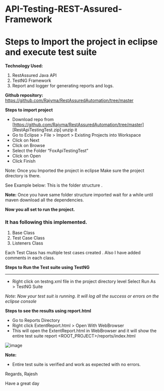 # API-Testing-REST-Assured-Framework
# Steps to Import the project in eclipse and execute test suite 

**Technology Used:**
1. RestAssured Java API
2. TestNG Framework 
3. Report and logger for generating reports and logs.

**Github repository:**  https://github.com/Rajyma/RestAssuredAutomation/tree/master

**Steps to import project**
- Download repo from [https://github.com/Rajyma/RestAssuredAutomation/tree/master] [RestApiTestingTest.zip]  unzip it
- Go to Eclipse > File > Import > Existing Projects into Workspace
- Click on Next 
- Click on Browse
- Select the Folder “FoxApiTestingTest”
- Click on Open
- Click Finish

Note: Once you Imported the project in eclipse Make sure the project directory is there. 

See Example below: This is the folder structure . 


**Note:**
Once you have same folder structure imported wait for a while until maven download all the dependencies. 

**Now you all set to run the project.**

### It has following this implemented. 
1. Base Class
2. Test Case Class
3. Listeners Class

Each Test Class has multiple test cases created . Also I have added comments in each class.

 **Steps to Run the Test suite using TestNG**

------------


- Right click on testng.xml file in the project directory level
Select Run As >  TestNG Suite

*Note: Now your test suit is running. It will log all the success or errors on the eclipse console*


**Steps to see the results using report.html**

- Go to Reports Directory
- Right click ExtentReport.html > Open With WebBrowser
- This will open the ExtentReport.html in WebBrowser and it will show the entire test suite report
<ROOT_PROJECT>/reports/index.html

![image](https://user-images.githubusercontent.com/26476263/162618695-fc7a47c5-70a2-4552-8186-fc7525276267.png)


**Note:**
- Entire test suite is verified and work as expected with no errors. 




Regards,
Rajesh

Have a great day


